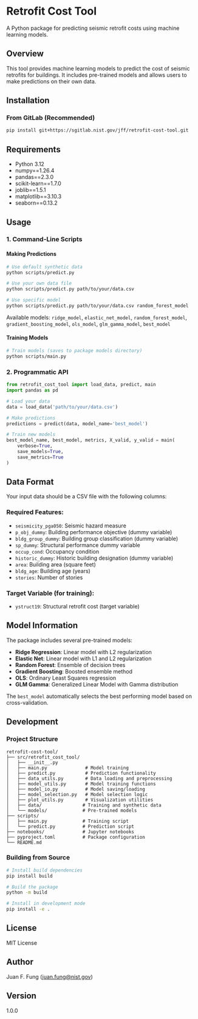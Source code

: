 # Retrofit Cost Tool

A Python package for predicting seismic retrofit costs using machine learning models.

## Overview

This tool provides machine learning models to predict the cost of seismic
retrofits for buildings. It includes pre-trained models and allows users to make
predictions on their own data.

## Installation

### From GitLab (Recommended)

```bash
pip install git+https://sgitlab.nist.gov/jff/retrofit-cost-tool.git
```

## Requirements

- Python 3.12
- numpy==1.26.4
- pandas==2.3.0
- scikit-learn==1.7.0
- joblib==1.5.1
- matplotlib==3.10.3
- seaborn==0.13.2

## Usage

### 1. Command-Line Scripts

#### Making Predictions

```bash
# Use default synthetic data
python scripts/predict.py

# Use your own data file
python scripts/predict.py path/to/your/data.csv

# Use specific model
python scripts/predict.py path/to/your/data.csv random_forest_model
```

Available models: `ridge_model`, `elastic_net_model`, `random_forest_model`, `gradient_boosting_model`, `ols_model`, `glm_gamma_model`, `best_model`

#### Training Models

```bash
# Train models (saves to package models directory)
python scripts/main.py
```

### 2. Programmatic API

```python
from retrofit_cost_tool import load_data, predict, main
import pandas as pd

# Load your data
data = load_data('path/to/your/data.csv')

# Make predictions
predictions = predict(data, model_name='best_model')

# Train new models
best_model_name, best_model, metrics, X_valid, y_valid = main(
    verbose=True,
    save_models=True,
    save_metrics=True
)
```

## Data Format

Your input data should be a CSV file with the following columns:

### Required Features:
- `seismicity_pga050`: Seismic hazard measure
- `p_obj_dummy`: Building performance objective (dummy variable)
- `bldg_group_dummy`: Building group classification (dummy variable)
- `sp_dummy`: Structural performance dummy variable
- `occup_cond`: Occupancy condition
- `historic_dummy`: Historic building designation (dummy variable)
- `area`: Building area (square feet)
- `bldg_age`: Building age (years)
- `stories`: Number of stories

### Target Variable (for training):
- `ystruct19`: Structural retrofit cost (target variable)

## Model Information

The package includes several pre-trained models:

- **Ridge Regression**: Linear model with L2 regularization
- **Elastic Net**: Linear model with L1 and L2 regularization
- **Random Forest**: Ensemble of decision trees
- **Gradient Boosting**: Boosted ensemble method
- **OLS**: Ordinary Least Squares regression
- **GLM Gamma**: Generalized Linear Model with Gamma distribution

The `best_model` automatically selects the best performing model based on cross-validation.

## Development

### Project Structure

```
retrofit-cost-tool/
├── src/retrofit_cost_tool/
│   ├── __init__.py
│   ├── main.py              # Model training
│   ├── predict.py           # Prediction functionality
│   ├── data_utils.py        # Data loading and preprocessing
│   ├── model_utils.py       # Model training functions
│   ├── model_io.py          # Model saving/loading
│   ├── model_selection.py   # Model selection logic
│   ├── plot_utils.py        # Visualization utilities
│   ├── data/               # Training and synthetic data
│   └── models/             # Pre-trained models
├── scripts/
│   ├── main.py             # Training script
│   └── predict.py          # Prediction script
├── notebooks/              # Jupyter notebooks
├── pyproject.toml          # Package configuration
└── README.md
```

### Building from Source

```bash
# Install build dependencies
pip install build

# Build the package
python -m build

# Install in development mode
pip install -e .
```

## License

MIT License

## Author

Juan F. Fung (juan.fung@nist.gov)

## Version

1.0.0
